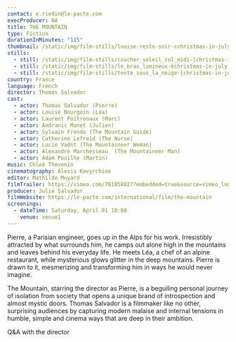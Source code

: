 ```yaml
---
contact: e.riedin@le-pacte.com
execProducer: NA
title: THE MOUNTAIN
type: Fiction
durationInMinutes: "115"
thumbnail: /static/img/film-stills/louise-resto-soir-cchristmas-in-july.jpeg
stills:
  - still: /static/img/film-stills/coucher_soleil_col_midi-ļchristmas-in-july.jpg
  - still: /static/img/film-stills/le_bras_lumineux-ёchristmas-in-july.jpg
  - still: /static/img/film-stills/tente_sous_la_neige-ļchristmas-in-july.jpg
country: France
language: French
director: Thomas Salvador
cast:
  - actor: Thomas Salvador (Pierre)
  - actor: Louise Bourgoin (Léa)
  - actor: Laurent Poitrenaux (Marc)
  - actor: Andranic Manet (Julien)
  - actor: Sylvain Frendo (The Mountain Guide)
  - actor: Catherine Lefroid (The Nurse)
  - actor: Lucie Vadot (The Mountaineer Woman)
  - actor: Alexandre Marchesseau  (The Mountaineer Man)
  - actor: Adam Pouilhe (Martin)
music: Chloé Thevenin
cinematography: Alexis Kavyrchine
editor: Mathilde Muyard
filmTrailer: https://vimeo.com/781858827?embedded=true&source=vimeo_logo&owner=11931828
producer: Julie Salvador
filmWebsite: https://le-pacte.com/international/film/the-mountain
screenings:
  - dateTime: Saturday, April 01 18:00
    venue: venue1
---
```

Pierre, a Parisian engineer, goes up in the Alps for his work. Irresistibly attracted by what surrounds him, he camps out alone high in the mountains and leaves behind his everyday life. He meets Léa, a chef of an alpine restaurant, while mysterious glows glitter in the deep mountains. Pierre is drawn to it, mesmerizing and transforming him in ways he would never imagine. 

The Mountain, starring the director as Pierre, is a beguiling personal journey of  isolation from society that opens a unique brand of introspection and almost mystic doors.   Thomas Salvador is a filmmaker like no other, surprising audiences by capturing modern malaise and internal tensions in humble, simple and cinema ways that are deep in their ambition. 

Q﻿&A with the director